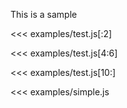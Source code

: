 This is a sample

<<< examples/test.js[:2]

<<< examples/test.js[4:6]

<<< examples/test.js[10:]

<<< examples/simple.js
